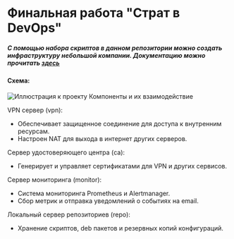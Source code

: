 
#  Финальная работа "Страт в DevOps"
##### С помощью набора скриптов в данном репозитории можно создать инфраструктуру небольшой компании. Документацию можно прочитать [здесь](https://docs.google.com/document/d/1o-Qic4NAUhTlQ7hHLct069ER_ZpC3Jw61F4lfZNinnw/edit) 
#### Схема:
![Иллюстрация к проекту](https://github.com/filatof/nanocorpinfra/blob/main/images/infra.png)
Компоненты и их взаимодействие

VPN сервер (vpn):
- Обеспечивает защищенное соединение для доступа к внутренним ресурсам.
- Настроен NAT для выхода в интернет других серверов.

Сервер удостоверяющего центра (ca):
- Генерирует и управляет сертификатами для VPN и других сервисов.

Сервер мониторинга (monitor):
- Система мониторинга Prometheus и Alertmanager.
- Сбор метрик и отправка уведомлений о событиях на email.

Локальный сервер репозиториев (repo):
- Хранение скриптов, deb пакетов и резервных копий конфигураций.
